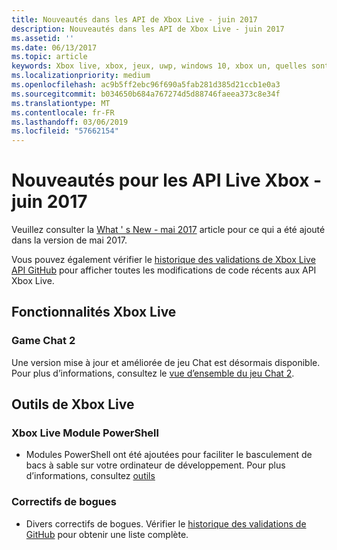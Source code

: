 ```yaml
---
title: Nouveautés dans les API de Xbox Live - juin 2017
description: Nouveautés dans les API de Xbox Live - juin 2017
ms.assetid: ''
ms.date: 06/13/2017
ms.topic: article
keywords: Xbox live, xbox, jeux, uwp, windows 10, xbox un, quelles sont les nouveautés, juin 2017
ms.localizationpriority: medium
ms.openlocfilehash: ac9b5ff2ebc96f690a5fab281d385d21ccb1e0a3
ms.sourcegitcommit: b034650b684a767274d5d88746faeea373c8e34f
ms.translationtype: MT
ms.contentlocale: fr-FR
ms.lasthandoff: 03/06/2019
ms.locfileid: "57662154"
---
```

# <a name="whats-new-for-the-xbox-live-apis---june-2017"></a>Nouveautés pour les API Live Xbox - juin 2017

Veuillez consulter la [What ' s New - mai 2017](1705-whats-new.md) article pour ce qui a été ajouté dans la version de mai 2017.

Vous pouvez également vérifier le [historique des validations de Xbox Live API GitHub](https://github.com/Microsoft/xbox-live-api/commits/master) pour afficher toutes les modifications de code récents aux API Xbox Live.

## <a name="xbox-live-features"></a>Fonctionnalités Xbox Live

### <a name="game-chat-2"></a>Game Chat 2

Une version mise à jour et améliorée de jeu Chat est désormais disponible. Pour plus d’informations, consultez le [vue d’ensemble du jeu Chat 2](../multiplayer/chat/game-chat-2-overview.md).

## <a name="xbox-live-tools"></a>Outils de Xbox Live

### <a name="xbox-live-powershell-module"></a>Xbox Live Module PowerShell

* Modules PowerShell ont été ajoutées pour faciliter le basculement de bacs à sable sur votre ordinateur de développement. Pour plus d’informations, consultez [outils](../tools/tools.md)

### <a name="bug-fixes"></a>Correctifs de bogues

* Divers correctifs de bogues. Vérifier le [historique des validations de GitHub](https://github.com/Microsoft/xbox-live-api/commits/master) pour obtenir une liste complète.
